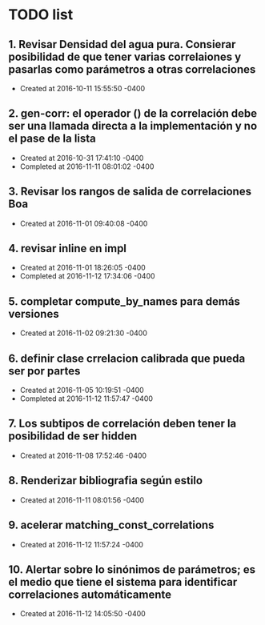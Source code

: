 # TODO list
## 1. Revisar Densidad del agua pura. Consierar posibilidad de que tener varias correlaiones y pasarlas como parámetros a otras correlaciones
- Created at   2016-10-11 15:55:50 -0400

## 2. gen-corr: el operador () de la correlación debe ser una llamada directa a la implementación y no el pase de la lista
- Created at   2016-10-31 17:41:10 -0400
- Completed at 2016-11-11 08:01:02 -0400

## 3. Revisar los rangos de salida de correlaciones Boa
- Created at   2016-11-01 09:40:08 -0400

## 4. revisar inline en impl
- Created at   2016-11-01 18:26:05 -0400
- Completed at 2016-11-12 17:34:06 -0400

## 5. completar compute_by_names para demás versiones
- Created at   2016-11-02 09:21:30 -0400

## 6. definir clase crrelacion calibrada que pueda ser por partes
- Created at   2016-11-05 10:19:51 -0400
- Completed at 2016-11-12 11:57:47 -0400

## 7. Los subtipos de correlación deben tener la posibilidad de ser hidden
- Created at   2016-11-08 17:52:46 -0400

## 8. Renderizar bibliografia según estilo
- Created at   2016-11-11 08:01:56 -0400

## 9. acelerar matching_const_correlations
- Created at   2016-11-12 11:57:24 -0400

## 10. Alertar sobre lo sinónimos de parámetros; es el medio que tiene el sistema para identificar correlaciones automáticamente
- Created at   2016-11-12 14:05:50 -0400

